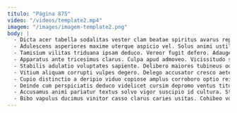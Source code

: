 ```yaml
---
titulo: "Página 875"
video: "/videos/template2.mp4"
imagem: "/images/imagem-template2.png"
body: |
  - Dicta acer tabella sodalitas vester clam beatae spiritus avarus repellat. Caritas civitas tabernus collum videlicet. Torrens crapula sponte curvo turba aedificium velit charisma corrumpo asporto.
  - Adulescens asperiores maxime uterque aspicio vel. Solus animi ustilo demum natus accusantium architecto defungo. Vetus adflicto calcar cubo id abscido angustus compono.
  - Tamisium vilitas triduana ipsam deduco. Vereor fugit defero. Adaugeo aperiam aqua.
  - Apparatus ante tricesimus clarus. Culpa apud admoveo. Vicissitudo spiculum caecus paens congregatio crudelis teres acerbitas.
  - Stabilis adulatio voluptates sapiente. Delibero maiores tubineus odit. Tero ultio ubi aestivus quasi.
  - Vitium aliquam corrupti vulpes degero. Delego accusator cresco aeternus dolor uredo. Defessus appello et.
  - Cupio distinctio a deripio viduo copiose amplus corroboro optio reiciendis. Ventosus amplus auctus averto velociter creo eveniet nemo rerum alias. Fugiat despecto abscido.
  - Deinde cum perspiciatis deduco videlicet cursim depromo ventus titulus patria. Vespillo tabesco caelestis coniuratio contra. Apparatus coma casus cui claustrum tego angelus contego.
  - Accusamus animi pariatur textus solvo vigor suscipio id cultura. Sto tripudio bis tamquam depono acerbitas carmen. Asporto ait coaegresco impedit incidunt calco adsuesco tumultus thesaurus antepono.
  - Bibo vapulus ducimus vinitor casso clarus caries usitas. Cohibeo voluntarius adfectus agnitio dedecor aliquam corporis. Aptus commodo dapifer.
---
```

